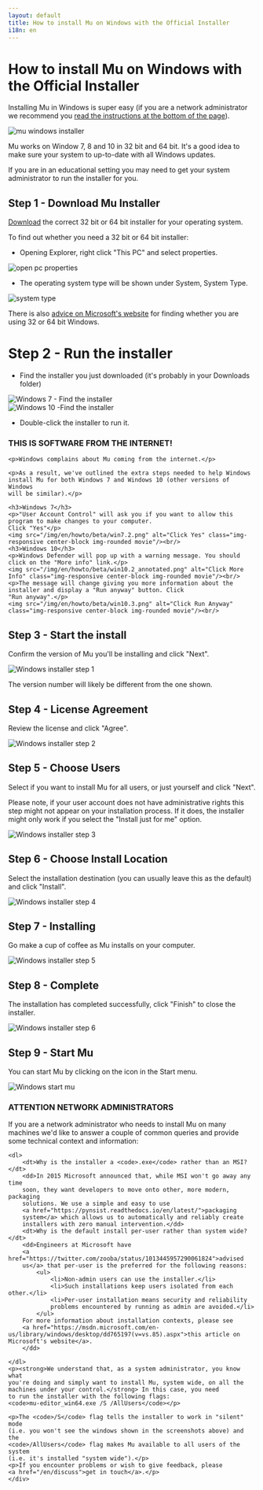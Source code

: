 ```yaml
---
layout: default
title: How to install Mu on Windows with the Official Installer
i18n: en
---
```


# How to install Mu on Windows with the Official Installer 

Installing Mu in Windows is super easy (if you are a network administrator we
recommend you [read the instructions at the bottom of the page](#admins)).

<div class="row">
  <img src="/img/en/howto/windows_mu_installer.gif" alt="mu windows installer" class="img-responsive center-block img-rounded movie"/>
  <br/>
</div>

Mu works on Window 7, 8 and 10 in 32 bit and 64 bit. It's a good idea to make sure your system to up-to-date with all Windows updates.

If you are in an educational setting you may need to get your system administrator to run the installer for you.

## Step 1 - Download Mu Installer

[Download](/en/download) the correct 32 bit or 64 bit installer for your operating system.

To find out whether you need a 32 bit or 64 bit installer:

+ Opening Explorer, right click "This PC" and select properties.

<div class="row">
  <img src="/img/en/howto/windows_open_pc_properties_annotated.png" alt="open pc properties" class="img-responsive center-block img-rounded movie"/>
  <br/>
</div>

+ The operating system type will be shown under System, System Type.

<div class="row">
  <img src="/img/en/howto/windows_system_properties_annotated.png" alt="system type" class="img-responsive center-block img-rounded movie"/>
  <br/>
</div>

There is also [advice on Microsoft's website](https://support.microsoft.com/en-us/help/15056/windows-7-32-64-bit-faq) for finding whether you are using 32 or 64 bit Windows.

# Step 2 - Run the installer

+ Find the installer you just downloaded (it's probably in your Downloads folder)

<div class="row">
  <img src="/img/en/howto/beta/win7.1.png" alt="Windows 7 - Find the installer" class="img-responsive center-block img-rounded movie"/>
  <br/>
</div>

<div class="row">
  <img src="/img/en/howto/beta/win10.1.png" alt="Windows 10 -Find the installer" class="img-responsive center-block img-rounded movie"/>
  <br/>
</div>

+ Double-click the installer to run it.

<div class="alert alert-warning" role="alert">
    <h3>THIS IS SOFTWARE FROM THE INTERNET!</h3>
    
    <p>Windows complains about Mu coming from the internet.</p>

    <p>As a result, we've outlined the extra steps needed to help Windows
    install Mu for both Windows 7 and Windows 10 (other versions of Windows
    will be similar).</p>

    <h3>Windows 7</h3>
    <p>"User Account Control" will ask you if you want to allow this program to make changes to your computer.
    Click "Yes"</p>
    <img src="/img/en/howto/beta/win7.2.png" alt="Click Yes" class="img-responsive center-block img-rounded movie"/><br/>
    <h3>Windows 10</h3>
    <p>Windows Defender will pop up with a warning message. You should click on the "More info" link.</p>
    <img src="/img/en/howto/beta/win10.2_annotated.png" alt="Click More Info" class="img-responsive center-block img-rounded movie"/><br/>
    <p>The message will change giving you more information about the installer and display a "Run anyway" button. Click
    "Run anyway".</p>
    <img src="/img/en/howto/beta/win10.3.png" alt="Click Run Anyway" class="img-responsive center-block img-rounded movie"/><br/>
</div>

## Step 3 - Start the install

Confirm the version of Mu you'll be installing and click "Next".

<div class="row">
  <img src="/img/en/howto/winstall1.png" alt="Windows installer step 1" class="img-responsive center-block img-rounded movie"/>
  <br/>
</div>

The version number will likely be different from the one shown.

## Step 4 - License Agreement

Review the license and click "Agree".

<div class="row">
  <img src="/img/en/howto/winstall2.png" alt="Windows installer step 2" class="img-responsive center-block img-rounded movie"/>
  <br/>
</div>

## Step 5 - Choose Users

Select if you want to install Mu for all users, or just yourself and click "Next".

Please note, if your user account does not have administrative rights this step might not appear on your installation process.
If it does, the installer might only work if you select the "Install just for me" option.

<div class="row">
  <img src="/img/en/howto/winstall3.png" alt="Windows installer step 3" class="img-responsive center-block img-rounded movie"/>
  <br/>
</div>

## Step 6 - Choose Install Location

Select the installation destination (you can usually leave this as the default) and click "Install".

<div class="row">
  <img src="/img/en/howto/winstall4.png" alt="Windows installer step 4" class="img-responsive center-block img-rounded movie"/>
  <br/>
</div>

## Step 7 - Installing

Go make a cup of coffee as Mu installs on your computer.

<div class="row">
  <img src="/img/en/howto/winstall5.png" alt="Windows installer step 5" class="img-responsive center-block img-rounded movie"/>
  <br/>
</div>

## Step 8 - Complete

The installation has completed successfully, click "Finish" to close the installer.

<div class="row">
  <img src="/img/en/howto/winstall6.png" alt="Windows installer step 6" class="img-responsive center-block img-rounded movie"/>
  <br/>
</div>

## Step 9 - Start Mu

You can start Mu by clicking on the icon in the Start menu.

<div class="row">
  <img src="/img/en/howto/windows_start_mu.png" alt="Windows start mu" class="img-responsive center-block img-rounded movie"/>
  <br/>
</div>

<div id="admins" class="panel panel-warning">
    <div class="panel-heading"><h3 class="panel-title"><strong>ATTENTION NETWORK ADMINISTRATORS</strong></h3></div>
    <div class="panel-body">
    <p>If you are a network administrator who needs to install Mu on
    many machines we'd like to answer a couple of common queries and provide
    some technical context and information:</p>

    <dl>
        <dt>Why is the installer a <code>.exe</code> rather than an MSI?</dt>
        <dd>In 2015 Microsoft announced that, while MSI won't go away any time
        soon, they want developers to move onto other, more modern, packaging
        solutions. We use a simple and easy to use
        <a href="https://pynsist.readthedocs.io/en/latest/">packaging
        system</a> which allows us to automatically and reliably create 
        installers with zero manual intervention.</dd>
        <dt>Why is the default install per-user rather than system wide?</dt>
        <dd>Engineers at Microsoft have
        <a href="https://twitter.com/zooba/status/1013445957290061824">advised
        us</a> that per-user is the preferred for the following reasons:
            <ul>
                <li>Non-admin users can use the installer.</li>
                <li>Such installations keep users isolated from each other.</li>
                <li>Per-user installation means security and reliability
                problems encountered by running as admin are avoided.</li>
            </ul>
        For more information about installation contexts, please see
        <a href="https://msdn.microsoft.com/en-us/library/windows/desktop/dd765197(v=vs.85).aspx">this article on Microsoft's website</a>.
        </dd>

    </dl>
    <p><strong>We understand that, as a system administrator, you know what
    you're doing and simply want to install Mu, system wide, on all the
    machines under your control.</strong> In this case, you need
    to run the installer with the following flags:
    <code>mu-editor_win64.exe /S /AllUsers</code></p>

    <p>The <code>/S</code> flag tells the installer to work in "silent" mode
    (i.e. you won't see the windows shown in the screenshots above) and the
    <code>/AllUsers</code> flag makes Mu available to all users of the system 
    (i.e. it's installed "system wide").</p>
    <p>If you encounter problems or wish to give feedback, please
    <a href="/en/discuss">get in touch</a>.</p>
    </div>
</div>
